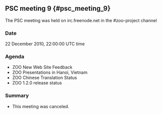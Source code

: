 ## PSC meeting 9 {#psc_meeting_9}

The PSC meeting was held on irc.freenode.net in the \#zoo-project
channel

### Date

22 December 2010, 22:00:00 UTC time

### Agenda

-   ZOO New Web Site Feedback
-   ZOO Presentations in Hanoi, Vietnam
-   ZOO Chinese Translation Status
-   ZOO 1.2.0 release status

### Summary

-   This meeting was canceled.
